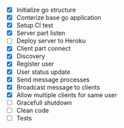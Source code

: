 - [x] Initialize go structure
- [x] Conterize base go application
- [x] Setup CI test
- [x] Server part listen
- [ ] Deploy server to Heroku
- [x] Client part connect
- [x] Discovery
- [x] Register user
- [x] User status update
- [x] Send message processes
- [x] Broadcast message to clients
- [x] Allow multiple clients for same user
- [ ] Gracefull shutdown
- [ ] Clean code
- [ ] Tests
